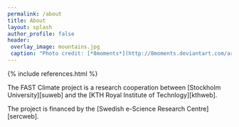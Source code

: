 ```yaml
---
permalink: /about
title: About
layout: splash
author_profile: false
header:
 overlay_image: mountains.jpg
 caption: "Photo credit: [*8moments*](http://8moments.deviantart.com/art/Background-mountains-brunnkogel-blue-639658674)"
---
```


{% include references.html %}

The FAST Climate project is a research cooperation between [Stockholm University][suweb] and the [KTH Royal Institute of Technlogy][kthweb].

The project is financed by the [Swedish e-Science Research Centre][sercweb].